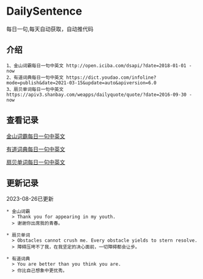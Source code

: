 # DailySentence

每日一句,每天自动获取，自动推代码

## 介绍

```
1、金山词霸每日一句中英文 http://open.iciba.com/dsapi/?date=2018-01-01 - now
2、有道词典每日一句中英文 https://dict.youdao.com/infoline?mode=publish&date=2021-03-15&update=auto&apiversion=6.0
3、扇贝单词每日一句中英文 https://apiv3.shanbay.com/weapps/dailyquote/quote/?date=2016-09-30 - now
```

## 查看记录

[金山词霸每日一句中英文](./data/iciba/)

[有道词典每日一句中英文](./data/youdao/)

[扇贝单词每日一句中英文](./data/shanbay/)

## 更新记录
2023-08-26已更新 
```
* 金山词霸
  > Thank you for appearing in my youth.
  > 谢谢你出席我的青春。

* 扇贝单词
  > Obstacles cannot crush me. Every obstacle yields to stern resolve.
  > 障碍压垮不了我，在我坚定的决心面前，一切障碍都会让步。

* 有道词典
  > You are better than you think you are.
  > 你比自己想象中更优秀。

```
